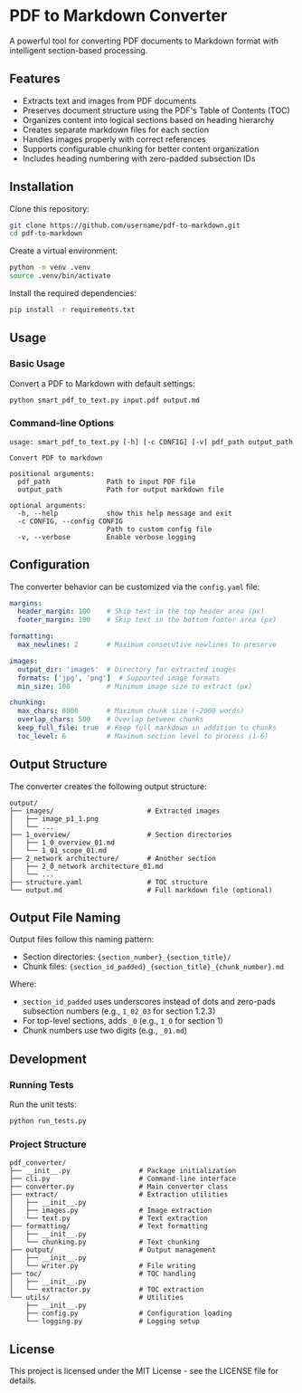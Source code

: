 # PDF to Markdown Converter

A powerful tool for converting PDF documents to Markdown format with intelligent section-based processing.

## Features

- Extracts text and images from PDF documents
- Preserves document structure using the PDF's Table of Contents (TOC)
- Organizes content into logical sections based on heading hierarchy
- Creates separate markdown files for each section
- Handles images properly with correct references
- Supports configurable chunking for better content organization
- Includes heading numbering with zero-padded subsection IDs

## Installation

Clone this repository:

```bash
git clone https://github.com/username/pdf-to-markdown.git
cd pdf-to-markdown
```

Create a virtual environment:

```bash
python -m venv .venv
source .venv/bin/activate
```

Install the required dependencies:

```bash
pip install -r requirements.txt
```

## Usage

### Basic Usage

Convert a PDF to Markdown with default settings:

```bash
python smart_pdf_to_text.py input.pdf output.md
```

### Command-line Options

```
usage: smart_pdf_to_text.py [-h] [-c CONFIG] [-v] pdf_path output_path

Convert PDF to markdown

positional arguments:
  pdf_path              Path to input PDF file
  output_path           Path for output markdown file

optional arguments:
  -h, --help            show this help message and exit
  -c CONFIG, --config CONFIG
                        Path to custom config file
  -v, --verbose         Enable verbose logging
```

## Configuration

The converter behavior can be customized via the `config.yaml` file:

```yaml
margins:
  header_margin: 100    # Skip text in the top header area (px)
  footer_margin: 100    # Skip text in the bottom footer area (px)

formatting:
  max_newlines: 2       # Maximum consecutive newlines to preserve

images:
  output_dir: 'images'  # Directory for extracted images
  formats: ['jpg', 'png']  # Supported image formats
  min_size: 100         # Minimum image size to extract (px)

chunking:
  max_chars: 8000       # Maximum chunk size (~2000 words)
  overlap_chars: 500    # Overlap between chunks
  keep_full_file: true  # Keep full markdown in addition to chunks
  toc_level: 6          # Maximum section level to process (1-6)
```

## Output Structure

The converter creates the following output structure:

```
output/
├── images/                       # Extracted images
│   ├── image_p1_1.png
│   └── ...
├── 1_overview/                   # Section directories
│   ├── 1_0_overview_01.md
│   └── 1_01_scope_01.md
├── 2_network architecture/       # Another section
│   ├── 2_0_network architecture_01.md
│   └── ...
├── structure.yaml                # TOC structure
└── output.md                     # Full markdown file (optional)
```

## Output File Naming

Output files follow this naming pattern:
- Section directories: `{section_number}_{section_title}/`
- Chunk files: `{section_id_padded}_{section_title}_{chunk_number}.md`

Where:
- `section_id_padded` uses underscores instead of dots and zero-pads subsection numbers (e.g., `1_02_03` for section 1.2.3)
- For top-level sections, adds `_0` (e.g., `1_0` for section 1)
- Chunk numbers use two digits (e.g., `_01.md`)

## Development

### Running Tests

Run the unit tests:

```bash
python run_tests.py
```

### Project Structure

```
pdf_converter/
├── __init__.py                 # Package initialization
├── cli.py                      # Command-line interface
├── converter.py                # Main converter class
├── extract/                    # Extraction utilities
│   ├── __init__.py
│   ├── images.py               # Image extraction
│   └── text.py                 # Text extraction
├── formatting/                 # Text formatting
│   ├── __init__.py
│   └── chunking.py             # Text chunking
├── output/                     # Output management
│   ├── __init__.py
│   └── writer.py               # File writing
├── toc/                        # TOC handling
│   ├── __init__.py
│   └── extractor.py            # TOC extraction
└── utils/                      # Utilities
    ├── __init__.py
    ├── config.py               # Configuration loading
    └── logging.py              # Logging setup
```

## License

This project is licensed under the MIT License - see the LICENSE file for details. 